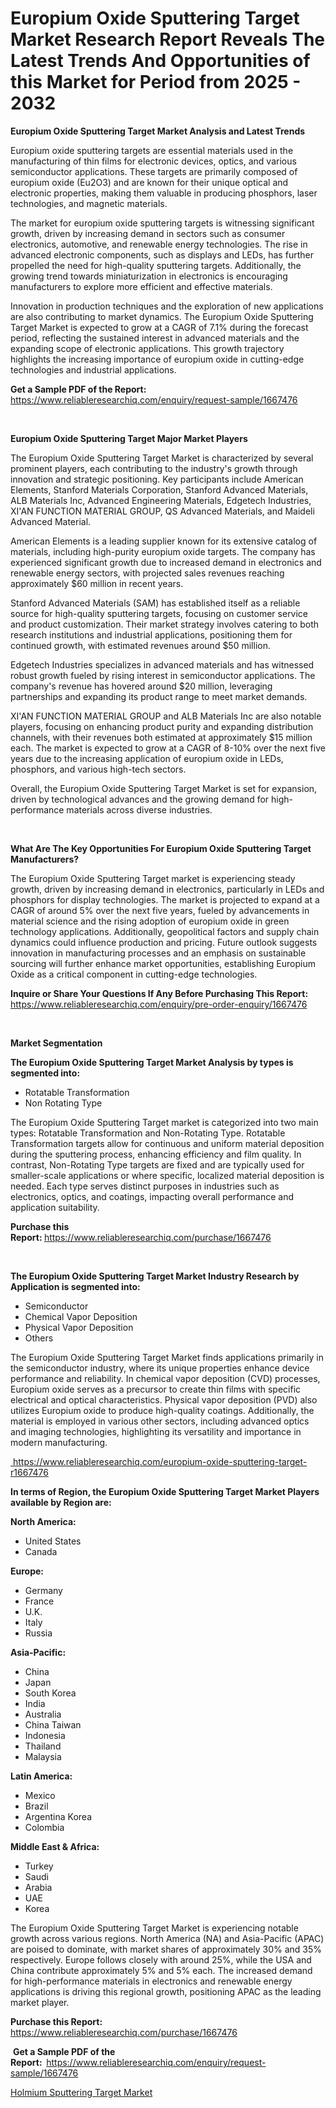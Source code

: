 <p><h1>Europium Oxide Sputtering Target Market Research Report Reveals The Latest Trends And Opportunities of this Market for Period from 2025 - 2032</h1></p><p><strong>Europium Oxide Sputtering Target Market Analysis and Latest Trends</strong></p>
<p><p>Europium oxide sputtering targets are essential materials used in the manufacturing of thin films for electronic devices, optics, and various semiconductor applications. These targets are primarily composed of europium oxide (Eu2O3) and are known for their unique optical and electronic properties, making them valuable in producing phosphors, laser technologies, and magnetic materials.</p><p>The market for europium oxide sputtering targets is witnessing significant growth, driven by increasing demand in sectors such as consumer electronics, automotive, and renewable energy technologies. The rise in advanced electronic components, such as displays and LEDs, has further propelled the need for high-quality sputtering targets. Additionally, the growing trend towards miniaturization in electronics is encouraging manufacturers to explore more efficient and effective materials.</p><p>Innovation in production techniques and the exploration of new applications are also contributing to market dynamics. The Europium Oxide Sputtering Target Market is expected to grow at a CAGR of 7.1% during the forecast period, reflecting the sustained interest in advanced materials and the expanding scope of electronic applications. This growth trajectory highlights the increasing importance of europium oxide in cutting-edge technologies and industrial applications.</p></p>
<p><strong>Get a Sample PDF of the Report:&nbsp;</strong> <a href="https://www.reliableresearchiq.com/enquiry/request-sample/1667476?utm_campaign=2926&utm_medium=2&utm_source=Github&utm_content=ia&utm_term=08032025&utm_id=europium-oxide-sputtering-target">https://www.reliableresearchiq.com/enquiry/request-sample/1667476</a></p>
<p>&nbsp;</p>
<p><strong>Europium Oxide Sputtering Target Major Market Players</strong></p>
<p><p>The Europium Oxide Sputtering Target Market is characterized by several prominent players, each contributing to the industry's growth through innovation and strategic positioning. Key participants include American Elements, Stanford Materials Corporation, Stanford Advanced Materials, ALB Materials Inc, Advanced Engineering Materials, Edgetech Industries, XI'AN FUNCTION MATERIAL GROUP, QS Advanced Materials, and Maideli Advanced Material.</p><p>American Elements is a leading supplier known for its extensive catalog of materials, including high-purity europium oxide targets. The company has experienced significant growth due to increased demand in electronics and renewable energy sectors, with projected sales revenues reaching approximately $60 million in recent years. </p><p>Stanford Advanced Materials (SAM) has established itself as a reliable source for high-quality sputtering targets, focusing on customer service and product customization. Their market strategy involves catering to both research institutions and industrial applications, positioning them for continued growth, with estimated revenues around $50 million.</p><p>Edgetech Industries specializes in advanced materials and has witnessed robust growth fueled by rising interest in semiconductor applications. The company's revenue has hovered around $20 million, leveraging partnerships and expanding its product range to meet market demands.</p><p>XI'AN FUNCTION MATERIAL GROUP and ALB Materials Inc are also notable players, focusing on enhancing product purity and expanding distribution channels, with their revenues both estimated at approximately $15 million each. The market is expected to grow at a CAGR of 8-10% over the next five years due to the increasing application of europium oxide in LEDs, phosphors, and various high-tech sectors.</p><p>Overall, the Europium Oxide Sputtering Target Market is set for expansion, driven by technological advances and the growing demand for high-performance materials across diverse industries.</p></p>
<p>&nbsp;</p>
<p><strong>What Are The Key Opportunities For Europium Oxide Sputtering Target Manufacturers?</strong></p>
<p><p>The Europium Oxide Sputtering Target market is experiencing steady growth, driven by increasing demand in electronics, particularly in LEDs and phosphors for display technologies. The market is projected to expand at a CAGR of around 5% over the next five years, fueled by advancements in material science and the rising adoption of europium oxide in green technology applications. Additionally, geopolitical factors and supply chain dynamics could influence production and pricing. Future outlook suggests innovation in manufacturing processes and an emphasis on sustainable sourcing will further enhance market opportunities, establishing Europium Oxide as a critical component in cutting-edge technologies.</p></p>
<p><strong>Inquire or Share Your Questions If Any Before Purchasing This Report:</strong> <a href="https://www.reliableresearchiq.com/enquiry/pre-order-enquiry/1667476?utm_campaign=2926&utm_medium=2&utm_source=Github&utm_content=ia&utm_term=08032025&utm_id=europium-oxide-sputtering-target">https://www.reliableresearchiq.com/enquiry/pre-order-enquiry/1667476</a></p>
<p>&nbsp;</p>
<p><strong>Market Segmentation</strong></p>
<p><strong>The Europium Oxide Sputtering Target Market Analysis by types is segmented into:</strong></p>
<p><ul><li>Rotatable Transformation</li><li>Non Rotating Type</li></ul></p>
<p><p>The Europium Oxide Sputtering Target market is categorized into two main types: Rotatable Transformation and Non-Rotating Type. Rotatable Transformation targets allow for continuous and uniform material deposition during the sputtering process, enhancing efficiency and film quality. In contrast, Non-Rotating Type targets are fixed and are typically used for smaller-scale applications or where specific, localized material deposition is needed. Each type serves distinct purposes in industries such as electronics, optics, and coatings, impacting overall performance and application suitability.</p></p>
<p><strong>Purchase this Report:&nbsp;</strong><a href="https://www.reliableresearchiq.com/purchase/1667476?utm_campaign=2926&utm_medium=2&utm_source=Github&utm_content=ia&utm_term=08032025&utm_id=europium-oxide-sputtering-target">https://www.reliableresearchiq.com/purchase/1667476</a></p>
<p>&nbsp;</p>
<p><strong>The Europium Oxide Sputtering Target Market Industry Research by Application is segmented into:</strong></p>
<p><ul><li>Semiconductor</li><li>Chemical Vapor Deposition</li><li>Physical Vapor Deposition</li><li>Others</li></ul></p>
<p><p>The Europium Oxide Sputtering Target Market finds applications primarily in the semiconductor industry, where its unique properties enhance device performance and reliability. In chemical vapor deposition (CVD) processes, Europium oxide serves as a precursor to create thin films with specific electrical and optical characteristics. Physical vapor deposition (PVD) also utilizes Europium oxide to produce high-quality coatings. Additionally, the material is employed in various other sectors, including advanced optics and imaging technologies, highlighting its versatility and importance in modern manufacturing.</p></p>
<p><a href="https://www.reliableresearchiq.com/europium-oxide-sputtering-target-r1667476?utm_campaign=2926&utm_medium=2&utm_source=Github&utm_content=ia&utm_term=08032025&utm_id=europium-oxide-sputtering-target">&nbsp;https://www.reliableresearchiq.com/europium-oxide-sputtering-target-r1667476</a></p>
<p><strong>In terms of Region, the Europium Oxide Sputtering Target Market Players available by Region are:</strong></p>
<p>
    <p> <strong> North America: </strong>
        <ul>
            <li>United States</li>
            <li>Canada</li>
        </ul>
        </p> 
    <p> <strong> Europe: </strong>
        <ul>
            <li>Germany</li>
            <li>France</li>
            <li>U.K.</li>
            <li>Italy</li>
            <li>Russia</li>
        </ul>
        </p> 
    <p> <strong> Asia-Pacific: </strong>
        <ul>
            <li>China</li>
            <li>Japan</li>
            <li>South Korea</li>
            <li>India</li>
            <li>Australia</li>
            <li>China Taiwan</li>
            <li>Indonesia</li>
            <li>Thailand</li>
            <li>Malaysia</li>
        </ul>
        </p> 
    <p> <strong> Latin America: </strong>
        <ul>
            <li>Mexico</li>
            <li>Brazil</li>
            <li>Argentina Korea</li>
            <li>Colombia</li>
        </ul>
        </p> 
    <p> <strong> Middle East & Africa: </strong>
        <ul>
            <li>Turkey</li>
            <li>Saudi</li>
            <li>Arabia</li>
            <li>UAE</li>
            <li>Korea</li>
        </ul>
    </p>
    </p>
<p><p>The Europium Oxide Sputtering Target Market is experiencing notable growth across various regions. North America (NA) and Asia-Pacific (APAC) are poised to dominate, with market shares of approximately 30% and 35% respectively. Europe follows closely with around 25%, while the USA and China contribute approximately 5% and 5% each. The increased demand for high-performance materials in electronics and renewable energy applications is driving this regional growth, positioning APAC as the leading market player.</p></p>
<p><strong>Purchase this Report: </strong><a href="https://www.reliableresearchiq.com/purchase/1667476?utm_campaign=2926&utm_medium=2&utm_source=Github&utm_content=ia&utm_term=08032025&utm_id=europium-oxide-sputtering-target">https://www.reliableresearchiq.com/purchase/1667476</a></p>
<p>&nbsp;<strong>Get a Sample PDF of the Report:&nbsp;&nbsp;</strong><a href="https://www.reliableresearchiq.com/enquiry/request-sample/1667476?utm_campaign=2926&utm_medium=2&utm_source=Github&utm_content=ia&utm_term=08032025&utm_id=europium-oxide-sputtering-target">https://www.reliableresearchiq.com/enquiry/request-sample/1667476</a></p>
<p><strong></strong></p>
<p><p><a href="https://github.com/sefathlehki/Market-Research-Report-List-1/blob/main/holmium-sputtering-target-market.md?utm_campaign=2926&utm_medium=2&utm_source=Github&utm_content=ia&utm_term=08032025&utm_id=europium-oxide-sputtering-target">Holmium Sputtering Target Market</a></p></p>
